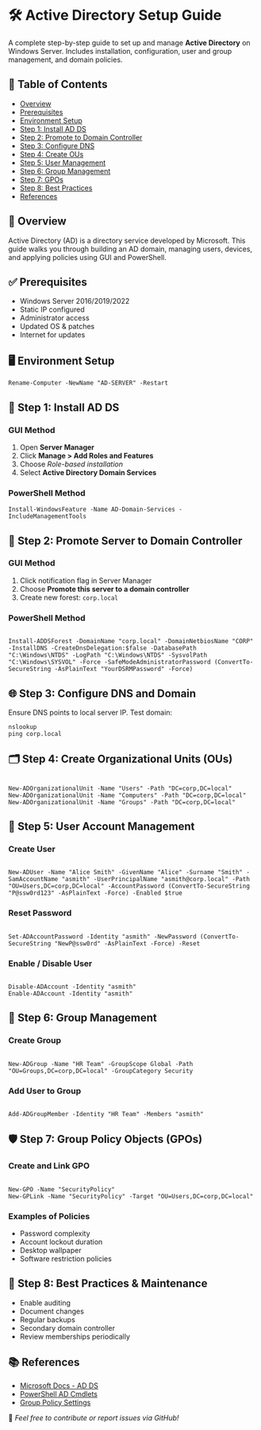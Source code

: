 <!DOCTYPE html>
<html lang="en">
<head>
  <meta charset="UTF-8">
</head>
<body>

<h1>🛠️ Active Directory Setup Guide</h1>

<p>A complete step-by-step guide to set up and manage <strong>Active Directory</strong> on Windows Server. Includes installation, configuration, user and group management, and domain policies.</p>

<h2>📁 Table of Contents</h2>
<ul>
  <li><a href="#overview">Overview</a></li>
  <li><a href="#prerequisites">Prerequisites</a></li>
  <li><a href="#environment-setup">Environment Setup</a></li>
  <li><a href="#step-1-install-active-directory-domain-services-ad-ds">Step 1: Install AD DS</a></li>
  <li><a href="#step-2-promote-server-to-domain-controller">Step 2: Promote to Domain Controller</a></li>
  <li><a href="#step-3-configure-dns-and-domain">Step 3: Configure DNS</a></li>
  <li><a href="#step-4-create-organizational-units-ous">Step 4: Create OUs</a></li>
  <li><a href="#step-5-user-account-management">Step 5: User Management</a></li>
  <li><a href="#step-6-group-management">Step 6: Group Management</a></li>
  <li><a href="#step-7-group-policy-objects-gpos">Step 7: GPOs</a></li>
  <li><a href="#step-8-best-practices--maintenance">Step 8: Best Practices</a></li>
  <li><a href="#references">References</a></li>
</ul>

<h2 id="overview">📌 Overview</h2>
<p>Active Directory (AD) is a directory service developed by Microsoft. This guide walks you through building an AD domain, managing users, devices, and applying policies using GUI and PowerShell.</p>

<h2 id="prerequisites">✅ Prerequisites</h2>
<ul>
  <li>Windows Server 2016/2019/2022</li>
  <li>Static IP configured</li>
  <li>Administrator access</li>
  <li>Updated OS & patches</li>
  <li>Internet for updates</li>
</ul>

<h2 id="environment-setup">🖥️ Environment Setup</h2>
<pre><code>Rename-Computer -NewName "AD-SERVER" -Restart</code></pre>

<h2 id="step-1-install-active-directory-domain-services-ad-ds">🧱 Step 1: Install AD DS</h2>
<h3>GUI Method</h3>
<ol>
  <li>Open <strong>Server Manager</strong></li>
  <li>Click <strong>Manage &gt; Add Roles and Features</strong></li>
  <li>Choose <em>Role-based installation</em></li>
  <li>Select <strong>Active Directory Domain Services</strong></li>
</ol>

<h3>PowerShell Method</h3>
<pre><code>Install-WindowsFeature -Name AD-Domain-Services -IncludeManagementTools</code></pre>

<h2 id="step-2-promote-server-to-domain-controller">🚀 Step 2: Promote Server to Domain Controller</h2>
<h3>GUI Method</h3>
<ol>
  <li>Click notification flag in Server Manager</li>
  <li>Choose <strong>Promote this server to a domain controller</strong></li>
  <li>Create new forest: <code>corp.local</code></li>
</ol>

<h3>PowerShell Method</h3>
<pre><code>
Install-ADDSForest -DomainName "corp.local" -DomainNetbiosName "CORP" -InstallDNS -CreateDnsDelegation:$false -DatabasePath "C:\Windows\NTDS" -LogPath "C:\Windows\NTDS" -SysvolPath "C:\Windows\SYSVOL" -Force -SafeModeAdministratorPassword (ConvertTo-SecureString -AsPlainText "YourDSRMPassword" -Force)
</code></pre>

<h2 id="step-3-configure-dns-and-domain">🌐 Step 3: Configure DNS and Domain</h2>
<p>Ensure DNS points to local server IP. Test domain:</p>
<pre><code>nslookup
ping corp.local</code></pre>

<h2 id="step-4-create-organizational-units-ous">🗂️ Step 4: Create Organizational Units (OUs)</h2>
<pre><code>
New-ADOrganizationalUnit -Name "Users" -Path "DC=corp,DC=local"
New-ADOrganizationalUnit -Name "Computers" -Path "DC=corp,DC=local"
New-ADOrganizationalUnit -Name "Groups" -Path "DC=corp,DC=local"
</code></pre>

<h2 id="step-5-user-account-management">👤 Step 5: User Account Management</h2>

<h3>Create User</h3>
<pre><code>
New-ADUser -Name "Alice Smith" -GivenName "Alice" -Surname "Smith" -SamAccountName "asmith" -UserPrincipalName "asmith@corp.local" -Path "OU=Users,DC=corp,DC=local" -AccountPassword (ConvertTo-SecureString "P@ssw0rd123" -AsPlainText -Force) -Enabled $true
</code></pre>

<h3>Reset Password</h3>
<pre><code>
Set-ADAccountPassword -Identity "asmith" -NewPassword (ConvertTo-SecureString "NewP@ssw0rd" -AsPlainText -Force) -Reset
</code></pre>

<h3>Enable / Disable User</h3>
<pre><code>
Disable-ADAccount -Identity "asmith"
Enable-ADAccount -Identity "asmith"
</code></pre>

<h2 id="step-6-group-management">👥 Step 6: Group Management</h2>

<h3>Create Group</h3>
<pre><code>
New-ADGroup -Name "HR Team" -GroupScope Global -Path "OU=Groups,DC=corp,DC=local" -GroupCategory Security
</code></pre>

<h3>Add User to Group</h3>
<pre><code>
Add-ADGroupMember -Identity "HR Team" -Members "asmith"
</code></pre>

<h2 id="step-7-group-policy-objects-gpos">🛡️ Step 7: Group Policy Objects (GPOs)</h2>

<h3>Create and Link GPO</h3>
<pre><code>
New-GPO -Name "SecurityPolicy"
New-GPLink -Name "SecurityPolicy" -Target "OU=Users,DC=corp,DC=local"
</code></pre>

<h3>Examples of Policies</h3>
<ul>
  <li>Password complexity</li>
  <li>Account lockout duration</li>
  <li>Desktop wallpaper</li>
  <li>Software restriction policies</li>
</ul>

<h2 id="step-8-best-practices--maintenance">🧠 Step 8: Best Practices & Maintenance</h2>
<ul>
  <li>Enable auditing</li>
  <li>Document changes</li>
  <li>Regular backups</li>
  <li>Secondary domain controller</li>
  <li>Review memberships periodically</li>
</ul>

<h2 id="references">📚 References</h2>
<ul>
  <li><a href="https://docs.microsoft.com/en-us/windows-server/identity/ad-ds/">Microsoft Docs - AD DS</a></li>
  <li><a href="https://docs.microsoft.com/en-us/powershell/module/addsadministration/">PowerShell AD Cmdlets</a></li>
  <li><a href="https://docs.microsoft.com/en-us/windows/security/threat-protection/security-policy-settings/">Group Policy Settings</a></li>
</ul>

<p>💬 <em>Feel free to contribute or report issues via GitHub!</em></p>

</body>
</html>
